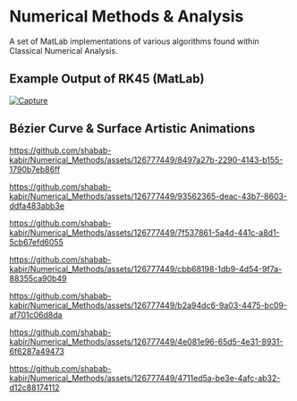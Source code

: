 # Numerical Methods & Analysis
A set of MatLab implementations of various algorithms found within Classical Numerical Analysis.

## Example Output of RK45 (MatLab)
[![Capture](https://github.com/shabab-kabir/Numerical_Methods/assets/126777449/9edd116a-b9fd-417b-b738-7c6fee7b43dd)](https://github.com/shabab-kabir/Numerical_Methods/assets/126777449/9edd116a-b9fd-417b-b738-7c6fee7b43dd)

## Bézier Curve & Surface Artistic Animations




https://github.com/shabab-kabir/Numerical_Methods/assets/126777449/8497a27b-2290-4143-b155-1790b7eb86ff




https://github.com/shabab-kabir/Numerical_Methods/assets/126777449/93562365-deac-43b7-8603-ddfa483abb3e



https://github.com/shabab-kabir/Numerical_Methods/assets/126777449/7f537861-5a4d-441c-a8d1-5cb67efd6055



https://github.com/shabab-kabir/Numerical_Methods/assets/126777449/cbb68198-1db9-4d54-9f7a-88355ca90b49



https://github.com/shabab-kabir/Numerical_Methods/assets/126777449/b2a94dc6-9a03-4475-bc09-af701c06d8da



https://github.com/shabab-kabir/Numerical_Methods/assets/126777449/4e081e96-65d5-4e31-8931-6f6287a49473



https://github.com/shabab-kabir/Numerical_Methods/assets/126777449/4711ed5a-be3e-4afc-ab32-d12c88174112

